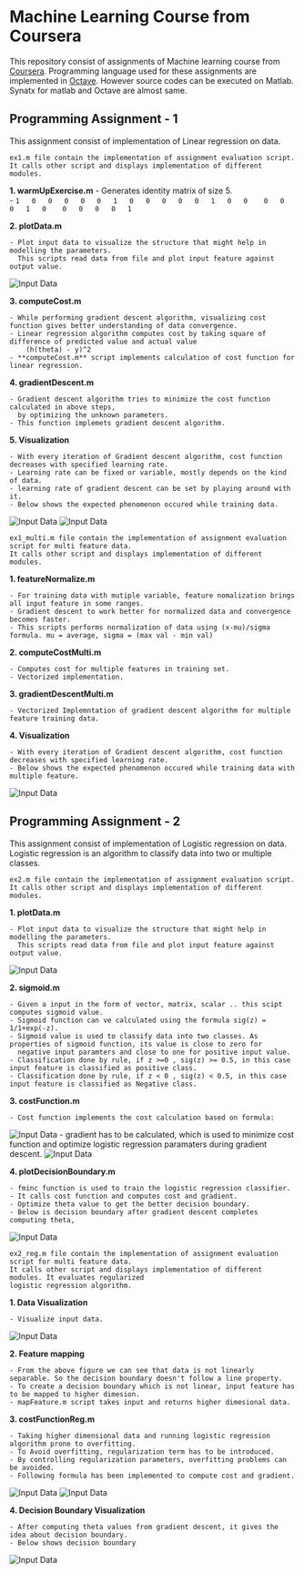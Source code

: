 # Machine Learning Course from Coursera
This repository consist of assignments of Machine learning course from [Coursera](https://www.coursera.org/learn/machine-learning/). Programming language used for these assignments are implemented in [Octave](https://www.gnu.org/software/octave/). However source codes can be executed on Matlab. Synatx for matlab and Octave are almost same.

## Programming Assignment - 1
This assignment consist of implementation of Linear regression on data. 


```Source code
ex1.m file contain the implementation of assignment evaluation script. 
It calls other script and displays implementation of different modules.
```

**1. warmUpExercise.m**
	- Generates identity matrix of size 5. <br/>
	- 	```	1   0   0   0   0  
			0   1   0   0   0  
			0   0   1   0   0   
			0   0   0   1   0   
			0   0   0   0   1   
		```

**2. plotData.m**
	
	- Plot input data to visualize the structure that might help in modelling the parameters.
	  This scripts read data from file and plot input feature against output value.

![Input Data](machine-learning-ex1/img/inputData.jpg)

**3. computeCost.m**
	
	- While performing gradient descent algorithm, visualizing cost function gives better understanding of data convergence.
	- Linear regression algorithm computes cost by taking square of difference of predicted value and actual value
		(h(theta) - y)^2
	- **computeCost.m** script implements calculation of cost function for linear regression.

**4. gradientDescent.m**
	
	- Gradient descent algorithm tries to minimize the cost function calculated in above steps,
	  by optimizing the unknown parameters.
	- This function implemets gradient descent algorithm.

**5. Visualization**
	
	- With every iteration of Gradient descent algorithm, cost function decreases with specified learning rate.
	- Learning rate can be fixed or variable, mostly depends on the kind of data.
	- learning rate of gradient descent can be set by playing around with it.
	- Below shows the expected phenomenon occured while training data.
![Input Data](machine-learning-ex1/img/surfPlot.jpg)
![Input Data](machine-learning-ex1/img/contourPlot.jpg)

```Source code
ex1_multi.m file contain the implementation of assignment evaluation script for multi feature data.
It calls other script and displays implementation of different modules.
```
**1. featureNormalize.m**
	
	- For training data with mutiple variable, feature nomalization brings all input feature in some ranges.
	- Gradient descent to work better for normalized data and convergence becomes faster.
	- This scripts performs normalization of data using (x-mu)/sigma formula. mu = average, sigma = (max val - min val)

**2. computeCostMulti.m**
	
	- Computes cost for multiple features in training set.
	- Vectorized implementation.

**3. gradientDescentMulti.m**
	
	- Vectorized Implemntation of gradient descent algorithm for multiple feature training data.

**4. Visualization**
	
	- With every iteration of Gradient descent algorithm, cost function decreases with specified learning rate.
	- Below shows the expected phenomenon occured while training data with multiple feature.
![Input Data](machine-learning-ex1/img/gradDestMulti.jpg)

## Programming Assignment - 2
This assignment consist of implementation of Logistic regression on data. Logistic regression is an algorithm to classify data into two or multiple classes. 


```Source code
ex2.m file contain the implementation of assignment evaluation script. 
It calls other script and displays implementation of different modules.
```

**1. plotData.m**
	
	- Plot input data to visualize the structure that might help in modelling the parameters.
	  This scripts read data from file and plot input feature against output value.

![Input Data](machine-learning-ex2/img/dataVisualize.jpg)

**2. sigmoid.m**
	
	- Given a input in the form of vector, matrix, scalar .. this scipt computes sigmoid value.
	- Sigmoid function can ve calculated using the formula sig(z) = 1/1+exp(-z).
	- Sigmoid value is used to classify data into two classes. As properties of sigmoid function, its value is close to zero for
	  negative input paramters and close to one for positive input value.
	- Classification done by rule, if z >=0 , sig(z) >= 0.5, in this case input feature is classified as positive class.
	- Classification done by rule, if z < 0 , sig(z) < 0.5, in this case input feature is classified as Negative class.

**3. costFunction.m**
	
	- Cost function implements the cost calculation based on formula: 
![Input Data](machine-learning-ex2/img/costfunc.png)
	- gradient has to be calculated, which is used to minimize cost function and optimize logistic regression paramaters during
	  gradient descent.
![Input Data](machine-learning-ex2/img/gradient.png)

**4. plotDecisionBoundary.m**
	
	- fminc function is used to train the logistic regression classifier.
	- It calls cost function and computes cost and gradient.
	- Optimize theta value to get the better decision boundary.
	- Below is decision boundary after gradient descent completes computing theta,
![Input Data](machine-learning-ex2/img/decisionBoundary.jpg)

```Source code
ex2_reg.m file contain the implementation of assignment evaluation script for multi feature data.
It calls other script and displays implementation of different modules. It evaluates regularized
logistic regression algorithm.
```
**1. Data Visualization**
	
	- Visualize input data.
![Input Data](machine-learning-ex2/img/dataVisualizeReg.jpg)

**2. Feature mapping**
	
	- From the above figure we can see that data is not linearly separable. So the decision boundary doesn't follow a line property.
	- To create a decision boundary which is not linear, input feature has to be mapped to higher dimesion.
	- mapFeature.m script takes input and returns higher dimesional data.

**3. costFunctionReg.m**
	
	- Taking higher dimensional data and running logistic regression algorithm prone to overfitting.
	- To Avoid overfitting, regularization term has to be introduced.
	- By controlling regularization parameters, overfitting problems can be avoided.
	- Following formula has been implemented to compute cost and gradient.
![Input Data](machine-learning-ex2/img/costFuncReg.png)
![Input Data](machine-learning-ex2/img/gradientReg.png)

**4. Decision Boundary Visualization**
	
	- After computing theta values from gradient descent, it gives the idea about decision boundary.
	- Below shows decision boundary
![Input Data](machine-learning-ex2/img/decisionBoundaryReg.jpg)


